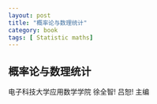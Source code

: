 ```yaml
---
layout: post
title: "概率论与数理统计"
category: book
tags: [ Statistic maths]
---
```


概率论与数理统计
--
电子科技大学应用数学学院  徐全智! 吕恕! 主编


